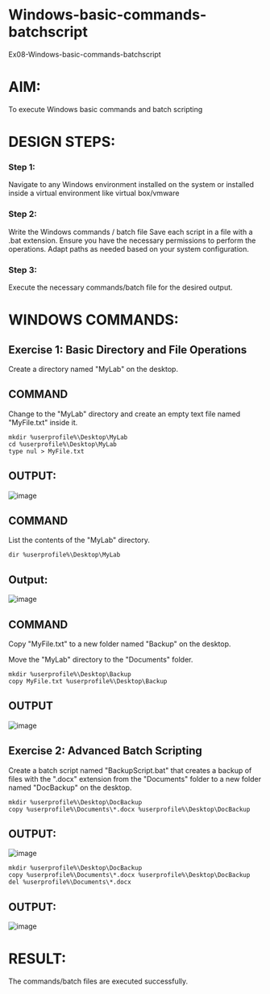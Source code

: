 # Windows-basic-commands-batchscript
Ex08-Windows-basic-commands-batchscript

# AIM:
To execute Windows basic commands and batch scripting

# DESIGN STEPS:

### Step 1:

Navigate to any Windows environment installed on the system or installed inside a virtual environment like virtual box/vmware 

### Step 2:

Write the Windows commands / batch file
Save each script in a file with a .bat extension.
Ensure you have the necessary permissions to perform the operations.
Adapt paths as needed based on your system configuration.
### Step 3:

Execute the necessary commands/batch file for the desired output. 




# WINDOWS COMMANDS:
## Exercise 1: Basic Directory and File Operations
Create a directory named "MyLab" on the desktop.


## COMMAND

Change to the "MyLab" directory and create an empty text file named "MyFile.txt" inside it.
```
mkdir %userprofile%\Desktop\MyLab
cd %userprofile%\Desktop\MyLab
type nul > MyFile.txt

```

## OUTPUT:

![image](https://github.com/shoaib3136/Windows-basic-commands-batchscript/assets/117919362/f4a46931-a18f-4409-911e-e6c1b1a927f1)



## COMMAND

List the contents of the "MyLab" directory.
```
dir %userprofile%\Desktop\MyLab
```

## Output:

![image](https://github.com/shoaib3136/Windows-basic-commands-batchscript/assets/117919362/69c9ead1-f1e9-40e9-8da5-d3a792c597e9)



## COMMAND

Copy "MyFile.txt" to a new folder named "Backup" on the desktop.

Move the "MyLab" directory to the "Documents" folder.

```
mkdir %userprofile%\Desktop\Backup
copy MyFile.txt %userprofile%\Desktop\Backup

```


## OUTPUT
![image](https://github.com/shoaib3136/Windows-basic-commands-batchscript/assets/117919362/e1e94b04-a9ac-46da-b030-4c96877b7a3d)



## Exercise 2: Advanced Batch Scripting
Create a batch script named "BackupScript.bat" that creates a backup of files with the ".docx" extension from the "Documents" folder to a new folder named "DocBackup" on the desktop.

```
mkdir %userprofile%\Desktop\DocBackup
copy %userprofile%\Documents\*.docx %userprofile%\Desktop\DocBackup

```
## OUTPUT:
![image](https://github.com/shoaib3136/Windows-basic-commands-batchscript/assets/117919362/f229b016-199a-41f2-900c-7d8704b48ef7)


```
mkdir %userprofile%\Desktop\DocBackup
copy %userprofile%\Documents\*.docx %userprofile%\Desktop\DocBackup
del %userprofile%\Documents\*.docx

```







## OUTPUT:
![image](https://github.com/shoaib3136/Windows-basic-commands-batchscript/assets/117919362/d644b3de-673d-4ee2-8ca8-3cb595e4d128)





# RESULT:
The commands/batch files are executed successfully.
